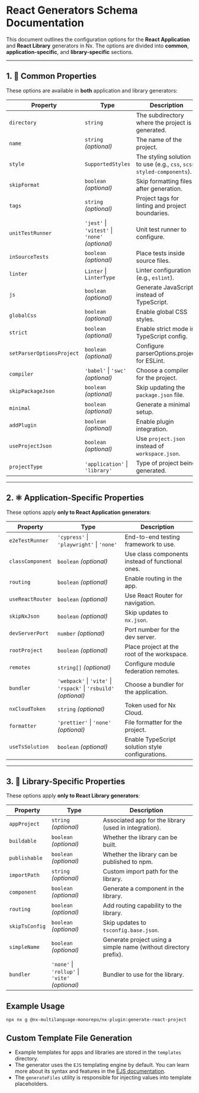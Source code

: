 # React Generators Schema Documentation

This document outlines the configuration options for the **React Application** and **React Library** generators in Nx. The options are divided into **common**, **application-specific**, and **library-specific** sections.

---

## 1. 🧩 Common Properties

These options are available in **both** application and library generators:

| Property                  | Type                                      | Description |
|--------------------------|-------------------------------------------|-------------|
| `directory`              | `string`                                  | The subdirectory where the project is generated. |
| `name`                   | `string` *(optional)*                      | The name of the project. |
| `style`                  | `SupportedStyles`                         | The styling solution to use (e.g., `css`, `scss`, `styled-components`). |
| `skipFormat`             | `boolean` *(optional)*                    | Skip formatting files after generation. |
| `tags`                   | `string` *(optional)*                     | Project tags for linting and project boundaries. |
| `unitTestRunner`         | `'jest'` \| `'vitest'` \| `'none'` *(optional)* | Unit test runner to configure. |
| `inSourceTests`          | `boolean` *(optional)*                    | Place tests inside source files. |
| `linter`                 | `Linter` \| `LinterType`                  | Linter configuration (e.g., `eslint`). |
| `js`                     | `boolean` *(optional)*                    | Generate JavaScript instead of TypeScript. |
| `globalCss`              | `boolean` *(optional)*                    | Enable global CSS styles. |
| `strict`                 | `boolean` *(optional)*                    | Enable strict mode in TypeScript config. |
| `setParserOptionsProject`| `boolean` *(optional)*                    | Configure parserOptions.project for ESLint. |
| `compiler`               | `'babel'` \| `'swc'` *(optional)*         | Choose a compiler for the project. |
| `skipPackageJson`        | `boolean` *(optional)*                    | Skip updating the `package.json` file. |
| `minimal`                | `boolean` *(optional)*                    | Generate a minimal setup. |
| `addPlugin`              | `boolean` *(optional)*                    | Enable plugin integration. |
| `useProjectJson`         | `boolean` *(optional)*                    | Use `project.json` instead of `workspace.json`. |
| `projectType`            | `'application'` \| `'library'`            | Type of project being generated. |

---

## 2. ⚛️ Application-Specific Properties

These options apply **only to React Application generators**:

| Property                  | Type                                        | Description |
|--------------------------|---------------------------------------------|-------------|
| `e2eTestRunner`          | `'cypress'` \| `'playwright'` \| `'none'`  | End-to-end testing framework to use. |
| `classComponent`         | `boolean` *(optional)*                     | Use class components instead of functional ones. |
| `routing`                | `boolean` *(optional)*                     | Enable routing in the app. |
| `useReactRouter`         | `boolean` *(optional)*                     | Use React Router for navigation. |
| `skipNxJson`             | `boolean` *(optional)*                     | Skip updates to `nx.json`. |
| `devServerPort`          | `number` *(optional)*                      | Port number for the dev server. |
| `rootProject`            | `boolean` *(optional)*                     | Place project at the root of the workspace. |
| `remotes`                | `string[]` *(optional)*                    | Configure module federation remotes. |
| `bundler`                | `'webpack'` \| `'vite'` \| `'rspack'` \| `'rsbuild'` *(optional)* | Choose a bundler for the application. |
| `nxCloudToken`           | `string` *(optional)*                      | Token used for Nx Cloud. |
| `formatter`              | `'prettier'` \| `'none'` *(optional)*      | File formatter for the project. |
| `useTsSolution`          | `boolean` *(optional)*                     | Enable TypeScript solution style configurations. |

---

## 3. 🧱 Library-Specific Properties

These options apply **only to React Library generators**:

| Property                  | Type                                        | Description |
|--------------------------|---------------------------------------------|-------------|
| `appProject`             | `string` *(optional)*                      | Associated app for the library (used in integration). |
| `buildable`              | `boolean` *(optional)*                     | Whether the library can be built. |
| `publishable`            | `boolean` *(optional)*                     | Whether the library can be published to npm. |
| `importPath`             | `string` *(optional)*                      | Custom import path for the library. |
| `component`              | `boolean` *(optional)*                     | Generate a component in the library. |
| `routing`                | `boolean` *(optional)*                     | Add routing capability to the library. |
| `skipTsConfig`           | `boolean` *(optional)*                     | Skip updates to `tsconfig.base.json`. |
| `simpleName`             | `boolean` *(optional)*                     | Generate project using a simple name (without directory prefix). |
| `bundler`                | `'none'` \| `'rollup'` \| `'vite'` *(optional)* | Bundler to use for the library. |
## Example Usage

```
npx nx g @nx-multilanguage-monorepo/nx-plugin:generate-react-project 
```

## Custom Template File Generation


- Example templates for apps and libraries are stored in the `templates` directory.
- The generator uses the `EJS` templating engine by default. You can learn more about its syntax and features in the [EJS documentation](https://ejs.co/).
- The `generateFiles` utility is responsible for injecting values into template placeholders.
